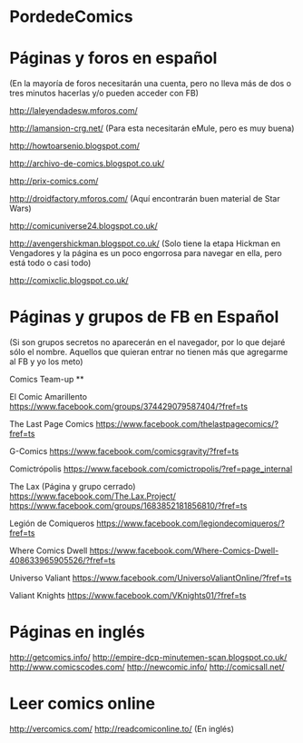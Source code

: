 # PordedeComics

# Páginas y foros en español

(En la mayoría de foros necesitarán una cuenta, pero no lleva más de dos o tres minutos hacerlas y/o pueden acceder con FB)

http://laleyendadesw.mforos.com/

http://lamansion-crg.net/ (Para esta necesitarán eMule, pero es muy buena)

http://howtoarsenio.blogspot.com/

http://archivo-de-comics.blogspot.co.uk/

http://prix-comics.com/

http://droidfactory.mforos.com/ (Aquí encontrarán buen material de Star Wars)

http://comicuniverse24.blogspot.co.uk/

http://avengershickman.blogspot.co.uk/ (Solo tiene la etapa Hickman en Vengadores y la página es un poco engorrosa para navegar en ella, pero está todo o casi todo)

http://comixclic.blogspot.co.uk/


# Páginas y grupos de FB en Español

(Si son grupos secretos no aparecerán en el navegador, por lo que dejaré sólo el nombre. Aquellos que quieran entrar no tienen más que agregarme al FB y yo los meto)

Comics Team-up
**

El Comic Amarillento
https://www.facebook.com/groups/374429079587404/?fref=ts

The Last Page Comics
https://www.facebook.com/thelastpagecomics/?fref=ts

G-Comics
https://www.facebook.com/comicsgravity/?fref=ts

Comictrópolis
https://www.facebook.com/comictropolis/?ref=page_internal

The Lax (Página y grupo cerrado)
https://www.facebook.com/The.Lax.Project/
https://www.facebook.com/groups/1683852181856810/?fref=ts

Legión de Comiqueros
https://www.facebook.com/legiondecomiqueros/?fref=ts

Where Comics Dwell
https://www.facebook.com/Where-Comics-Dwell-408633965905526/?fref=ts

Universo Valiant
https://www.facebook.com/UniversoValiantOnline/?fref=ts

Valiant Knights
https://www.facebook.com/VKnights01/?fref=ts

# Páginas en inglés

http://getcomics.info/
http://empire-dcp-minutemen-scan.blogspot.co.uk/
http://www.comicscodes.com/
http://newcomic.info/
http://comicsall.net/

# Leer comics online

http://vercomics.com/
http://readcomiconline.to/ (En inglés)
